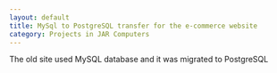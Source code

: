 ```yaml
---
layout: default
title: MySql to PostgreSQL transfer for the e-commerce website
category: Projects in JAR Computers
---
```


The old site used MySQL database and it was migrated to PostgreSQL
